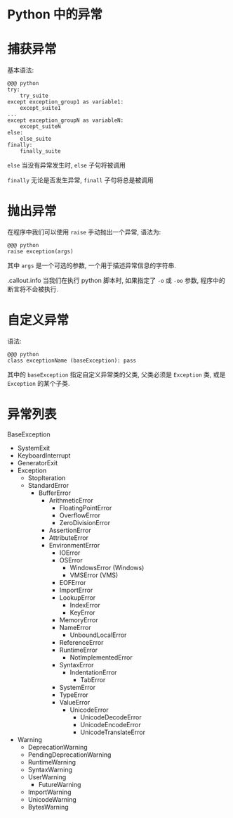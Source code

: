 <!SLIDE center subsection>
# Python 中的异常

<!SLIDE transition=turnUp>
# 捕获异常
基本语法:

    @@@ python
    try:
        try_suite
    except exception_group1 as variable1:
        except_suite1
    ...
    except exception_groupN as variableN:
        except_suiteN
    else:
        else_suite
    finally:
        finally_suite

`else` 当没有异常发生时, `else` 子句将被调用

`finally` 无论是否发生异常, `finall` 子句将总是被调用

<!SLIDE transition=turnUp>
# 抛出异常

在程序中我们可以使用 `raise` 手动抛出一个异常, 语法为:

    @@@ python
    raise exception(args)

其中 `args` 是一个可选的参数, 一个用于描述异常信息的字符串.

.callout.info 当我们在执行 python 脚本时, 如果指定了 `-o` 或 `-oo` 参数, 程序中的断言将不会被执行.

<!SLIDE transition=turnUp>
# 自定义异常

语法:

    @@@ python
    class exceptionName (baseException): pass

其中的 `baseException` 指定自定义异常类的父类, 父类必须是 `Exception` 类, 或是 `Exception` 的某个子类.

<!SLIDE transition=turnUp>
# 异常列表

BaseException

- SystemExit
- KeyboardInterrupt
- GeneratorExit
- Exception
  - StopIteration
  - StandardError
    - BufferError
      - ArithmeticError
        - FloatingPointError
        - OverflowError
        - ZeroDivisionError
      - AssertionError
      - AttributeError
      - EnvironmentError
        - IOError
        - OSError
          - WindowsError (Windows)
          - VMSError (VMS)
        - EOFError
        - ImportError
        - LookupError
          - IndexError
          - KeyError
        - MemoryError
        - NameError
          - UnboundLocalError
        - ReferenceError
        - RuntimeError
          - NotImplementedError
        - SyntaxError
          - IndentationError
            - TabError
        - SystemError
        - TypeError
        - ValueError
          - UnicodeError
            - UnicodeDecodeError
            - UnicodeEncodeError
            - UnicodeTranslateError
- Warning
  - DeprecationWarning
  - PendingDeprecationWarning
  - RuntimeWarning
  - SyntaxWarning
  - UserWarning
    - FutureWarning
  - ImportWarning
  - UnicodeWarning
  - BytesWarning